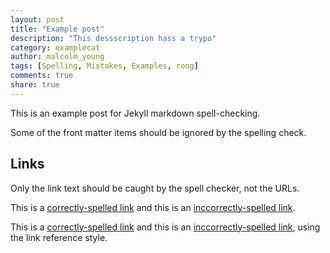 ```yaml
---
layout: post
title: "Example post"
description: "This dessscription hass a trypo"
category: examplecat
author: malcolm_young
tags: [Spelling, Mistakes, Examples, rong]
comments: true
share: true
---
```


This is an example post for Jekyll markdown spell-checking.

Some of the front matter items should be ignored by the spelling check.


## Links
Only the link text should be caught by the spell checker, not the URLs.

This is a [correctly-spelled link](https://example.com/rong) and this is an [inccorrectly-spelled link](https://example.com/rong). 

This is a [correctly-spelled link][link_url] and this is an [inccorrectly-spelled link][link_url], using the link reference style.

[link_url]: https://example.com/rong